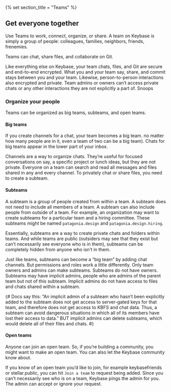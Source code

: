 {% set section_title = "Teams" %}
## Get everyone together
Use Teams to work, connect, organize, or share. A team on Keybase is simply a group of people: colleagues, families, neighbors, friends, frenemies.

Teams can chat, share files, and collaborate on Git.

Like everything else on Keybase, your team chats, files, and Git are secure and end-to-end encrypted. What you and your team say, share, and commit stays between you and your team. Likewise, person-to-person interactions also encrypted and private. Team admins or owners can’t access private chats or any other interactions they are not explicitly a part of. Snoops 

### Organize your people
Teams can be organized as big teams, subteams, and open teams.

#### Big teams
If you create channels for a chat, your team becomes a big team. no matter how many people are in it, even a team of two can be a big team). Chats for big teams appear in the lower part of your inbox. 

Channels are a way to organize chats. They’re useful for focused conversations on say, a specific project or lunch ideas, but they are not private. Everyone on a team can search and read all messages and files shared in any and every channel. To privately chat or share files, you need to create a subteam. 

#### Subteams
A subteam is a group of people created from within a team. A subteam does not need to include all members of a team. A subteam can also include people from outside of a team. For example, an organization may want to create subteams for a particular team and a hiring committee. These subteams might be named `patagonia.design` and `patagonia.design.hiring`.

Essentially, subteams are a way to create private chats and folders within teams. And while teams are public (outsiders may see that they exist but can’t necessarily see everyone who is in them), subteams can be completely hidden from anyone who isn’t in them. 

Just like teams, subteams can become a “big team” by adding chat channels. But permissions and roles work a little differently. Only team owners and admins can make subteams. Subteams do not have owners. Subteams may have implicit admins, people who are admins of the parent team but not of this subteam. Implicit admins do not have access to files and chats shared within a subteam.

{# Docs say this: “An implicit admin of a subteam who hasn’t been explicitly added to the subteam does not get access to server-gated keys for that team, and therefore does not get access to KBFS and chat data. Thus, a subteam can avoid dangerous situations in which all of its members have lost their access to data.” BUT implicit admins can delete subteams, which would delete all of their files and chats. #} 

#### Open teams
Anyone can join an open team. So, if you’re building a community, you might want to make an open team. You can also let the Keybase community know about. 

If you know of an open team you’d like to join, for example keybasefriends or stellar.public, you can hit `Join a team` to request being added. Since you can’t necessarily see who is on a team, Keybase pings the admin for you. The admin can accept or ignore your request.
